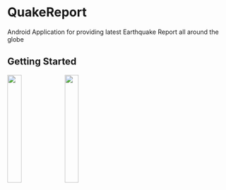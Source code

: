 QuakeReport
==================================

Android Application for providing latest Earthquake Report all around the globe


Getting Started
---------------

<img src="https://user-images.githubusercontent.com/83459053/188256066-772d33ea-3000-4681-842a-d26610cd06cb.jpg"  width=25% height=25%>    <img src="https://user-images.githubusercontent.com/83459053/188256088-56fee889-a798-4cda-9faf-74e6ae80431f.jpg"  width=25% height=25%>


